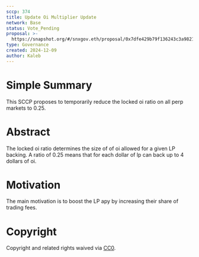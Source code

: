 ```yaml
---
sccp: 374
title: Update Oi Multiplier Update
network: Base
status: Vote_Pending
proposal: >-
  https://snapshot.org/#/snxgov.eth/proposal/0x7dfe429b79f136243c3a9821508aee40fd4c708ff2ccd9faac6a3e70335b20c5
type: Governance
created: 2024-12-09
author: Kaleb
---
```


# Simple Summary

This SCCP proposes to temporarily reduce the locked oi ratio on all perp markets to 0.25.

# Abstract
The locked oi ratio determines the size of of oi allowed for a given LP backing. A ratio of 0.25 means that for each dollar of lp can back up to 4 dollars of oi.


# Motivation

The main motivation is to boost the LP apy by increasing their share of trading fees. 

# Copyright
Copyright and related rights waived via [CC0](https://creativecommons.org/publicdomain/zero/1.0/).
